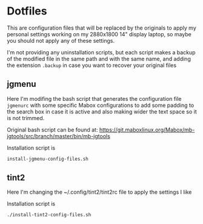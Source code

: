 # Dotfiles

This are configuration files that will be replaced by the originals to apply my personal settings working on my 2880x1800 14" display laptop, so maybe you should not apply any of these settings.

I'm not providing any uninstallation scripts, but each script makes a backup of the modified file in the same path and with the same name, and adding the extension `.backup` in case you want to recover your original files

## jgmenu

Here I'm modifing the bash script that generates the configuration file `jgmenurc` with some specific Mabox configurations to add some padding to the search box in case it is active and also making wider the text space so it is not trimmed.

Original bash script can be found at:
https://git.maboxlinux.org/Mabox/mb-jgtools/src/branch/master/bin/mb-jgtools

Installation script is

```bash
install-jgmenu-config-files.sh
```

## tint2

Here I'm changing the ~/.config/tint2/tint2rc file to apply the settings I like

Installation script is 

```bash
./install-tint2-config-files.sh
```
